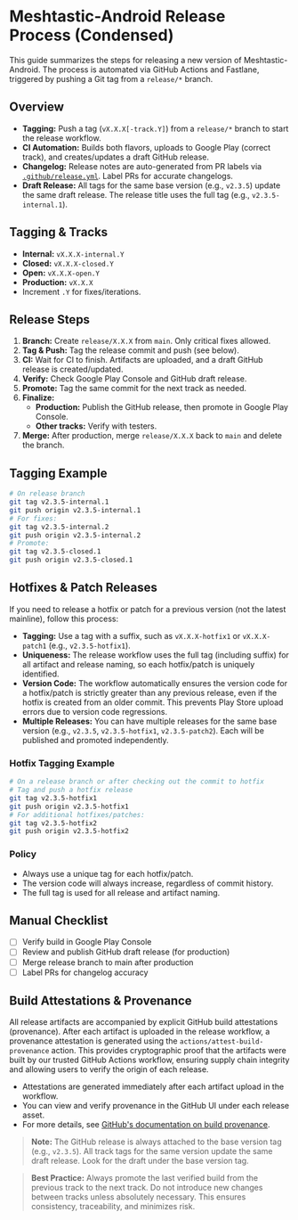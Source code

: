 # Meshtastic-Android Release Process (Condensed)

This guide summarizes the steps for releasing a new version of Meshtastic-Android. The process is automated via GitHub Actions and Fastlane, triggered by pushing a Git tag from a `release/*` branch.

## Overview
- **Tagging:** Push a tag (`vX.X.X[-track.Y]`) from a `release/*` branch to start the release workflow.
- **CI Automation:** Builds both flavors, uploads to Google Play (correct track), and creates/updates a draft GitHub release.
- **Changelog:** Release notes are auto-generated from PR labels via [`.github/release.yml`](.github/release.yml). Label PRs for accurate changelogs.
- **Draft Release:** All tags for the same base version (e.g., `v2.3.5`) update the same draft release. The release title uses the full tag (e.g., `v2.3.5-internal.1`).

## Tagging & Tracks
- **Internal:** `vX.X.X-internal.Y`
- **Closed:** `vX.X.X-closed.Y`
- **Open:** `vX.X.X-open.Y`
- **Production:** `vX.X.X`
- Increment `.Y` for fixes/iterations.

## Release Steps
1. **Branch:** Create `release/X.X.X` from `main`. Only critical fixes allowed.
2. **Tag & Push:** Tag the release commit and push (see below).
3. **CI:** Wait for CI to finish. Artifacts are uploaded, and a draft GitHub release is created/updated.
4. **Verify:** Check Google Play Console and GitHub draft release.
5. **Promote:** Tag the same commit for the next track as needed.
6. **Finalize:**
   - **Production:** Publish the GitHub release, then promote in Google Play Console.
   - **Other tracks:** Verify with testers.
7. **Merge:** After production, merge `release/X.X.X` back to `main` and delete the branch.

## Tagging Example
```bash
# On release branch
git tag v2.3.5-internal.1
git push origin v2.3.5-internal.1
# For fixes:
git tag v2.3.5-internal.2
git push origin v2.3.5-internal.2
# Promote:
git tag v2.3.5-closed.1
git push origin v2.3.5-closed.1
```

## Hotfixes & Patch Releases

If you need to release a hotfix or patch for a previous version (not the latest mainline), follow this process:

- **Tagging:** Use a tag with a suffix, such as `vX.X.X-hotfix1` or `vX.X.X-patch1` (e.g., `v2.3.5-hotfix1`).
- **Uniqueness:** The release workflow uses the full tag (including suffix) for all artifact and release naming, so each hotfix/patch is uniquely identified.
- **Version Code:** The workflow automatically ensures the version code for a hotfix/patch is strictly greater than any previous release, even if the hotfix is created from an older commit. This prevents Play Store upload errors due to version code regressions.
- **Multiple Releases:** You can have multiple releases for the same base version (e.g., `v2.3.5`, `v2.3.5-hotfix1`, `v2.3.5-patch2`). Each will be published and promoted independently.

### Hotfix Tagging Example
```bash
# On a release branch or after checking out the commit to hotfix
# Tag and push a hotfix release
git tag v2.3.5-hotfix1
git push origin v2.3.5-hotfix1
# For additional hotfixes/patches:
git tag v2.3.5-hotfix2
git push origin v2.3.5-hotfix2
```

### Policy
- Always use a unique tag for each hotfix/patch.
- The version code will always increase, regardless of commit history.
- The full tag is used for all release and artifact naming.

## Manual Checklist
- [ ] Verify build in Google Play Console
- [ ] Review and publish GitHub draft release (for production)
- [ ] Merge release branch to main after production
- [ ] Label PRs for changelog accuracy

## Build Attestations & Provenance

All release artifacts are accompanied by explicit GitHub build attestations (provenance). After each artifact is uploaded in the release workflow, a provenance attestation is generated using the `actions/attest-build-provenance` action. This provides cryptographic proof that the artifacts were built by our trusted GitHub Actions workflow, ensuring supply chain integrity and allowing users to verify the origin of each release.

- Attestations are generated immediately after each artifact upload in the workflow.
- You can view and verify provenance in the GitHub UI under each release asset.
- For more details, see [GitHub's documentation on build provenance](https://docs.github.com/en/actions/security-guides/security-hardening-for-github-actions#provenance-attestations).

> **Note:** The GitHub release is always attached to the base version tag (e.g., `v2.3.5`). All track tags for the same version update the same draft release. Look for the draft under the base version tag.

> **Best Practice:** Always promote the last verified build from the previous track to the next track. Do not introduce new changes between tracks unless absolutely necessary. This ensures consistency, traceability, and minimizes risk.
